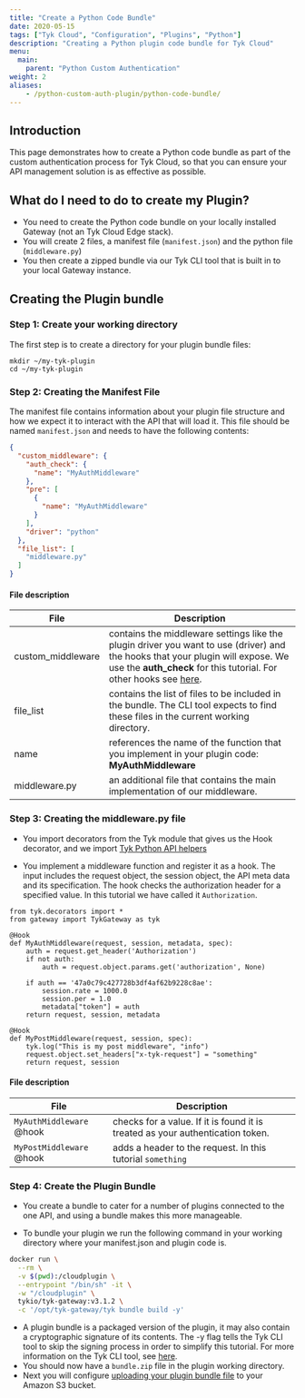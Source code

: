 ```yaml
---
title: "Create a Python Code Bundle"
date: 2020-05-15
tags: ["Tyk Cloud", "Configuration", "Plugins", "Python"]
description: "Creating a Python plugin code bundle for Tyk Cloud"
menu:
  main:
    parent: "Python Custom Authentication" 
weight: 2
aliases:
    - /python-custom-auth-plugin/python-code-bundle/
---
```


## Introduction

This page demonstrates how to create a Python code bundle as part of the custom authentication process for Tyk Cloud, so that you can ensure your API management solution is as effective as possible.


## What do I need to do to create my Plugin?

* You need to create the Python code bundle on your locally installed Gateway (not an Tyk Cloud Edge stack).
* You will create 2 files, a manifest file (`manifest.json`) and the python file (`middleware.py`)
* You then create a zipped bundle via our Tyk CLI tool that is built in to your local Gateway instance.
  
## Creating the Plugin bundle

### Step 1: Create your working directory

The first step is to create a directory for your plugin bundle files:

```.copyWrapper
mkdir ~/my-tyk-plugin
cd ~/my-tyk-plugin
```

### Step 2: Creating the Manifest File

The manifest file contains information about your plugin file structure and how we expect it to interact with the API that will load it. This file should be named `manifest.json` and needs to have the following contents:

```.json
{
  "custom_middleware": {
    "auth_check": {
      "name": "MyAuthMiddleware"
    },
    "pre": [
      {
        "name": "MyAuthMiddleware"
      }
    ],
    "driver": "python"
  },
  "file_list": [
    "middleware.py"
  ]
}
```
#### File description

| File              | Description                                                                                                                                                                                                                                                                                       |
|-------------------|---------------------------------------------------------------------------------------------------------------------------------------------------------------------------------------------------------------------------------------------------------------------------------------------------|
| custom_middleware | contains the middleware settings like the plugin driver you want to use (driver) and the hooks that your plugin will expose. We use the   **auth_check** for this tutorial. For other hooks see [here](/docs/plugins/rich-plugins/rich-plugins-work/#coprocess-dispatcher---hooks). |
| file_list         | contains the list of files to be included in the bundle. The CLI tool expects to find these files in the current working directory.                                                                                                                                                               |
| name              | references the name of the function that you implement in your plugin code: **MyAuthMiddleware**                                                                                                                                                                                                  |
| middleware.py     | an additional file that contains the main implementation of our middleware.                                                                                                                                                                                                                       |

### Step 3: Creating the middleware.py file

* You import decorators from the Tyk module that gives us the Hook decorator, and we import [Tyk Python API helpers](/docs/plugins/rich-plugins/python/tyk-python-api-methods/)

* You implement a middleware function and register it as a hook. The input includes the request object, the session object, the API meta data and its specification. The hook checks the authorization header for a specified value. In this tutorial we have called it `Authorization`.

```.python
from tyk.decorators import *
from gateway import TykGateway as tyk

@Hook
def MyAuthMiddleware(request, session, metadata, spec):
    auth = request.get_header('Authorization')
    if not auth:
        auth = request.object.params.get('authorization', None)

    if auth == '47a0c79c427728b3df4af62b9228c8ae':
        session.rate = 1000.0
        session.per = 1.0
        metadata["token"] = auth
    return request, session, metadata

@Hook
def MyPostMiddleware(request, session, spec):
    tyk.log("This is my post middleware", "info")
    request.object.set_headers["x-tyk-request"] = "something"
    return request, session
  ```

#### File description

| File                      | Description                                                                    |
|---------------------------|--------------------------------------------------------------------------------|
| `MyAuthMiddleware`  @hook | checks for a value. If it is found it is treated as your authentication token. |
| `MyPostMiddleware`  @hook | adds a header to the request. In this tutorial  `something`                    |                                                                             |

### Step 4: Create the Plugin Bundle

* You create a bundle to cater for a number of plugins connected to the one API, and using a bundle makes this more manageable.

* To bundle your plugin we run the following command in your working directory where your manifest.json and plugin code is.

```.bash
docker run \
  --rm \
  -v $(pwd):/cloudplugin \
  --entrypoint "/bin/sh" -it \
  -w "/cloudplugin" \
  tykio/tyk-gateway:v3.1.2 \
  -c '/opt/tyk-gateway/tyk bundle build -y'
```

* A plugin bundle is a packaged version of the plugin, it may also contain a cryptographic signature of its contents. The -y flag tells the Tyk CLI tool to skip the signing process in order to simplify this tutorial. For more information on the Tyk CLI tool, see [here](/docs/plugins/rich-plugins/plugin-bundles/#bundler-tool).
* You should now have a `bundle.zip` file in the plugin working directory.
* Next you will configure [uploading your plugin bundle file](/docs/tyk-cloud/configuration-options/using-plugins/uploading-bundle/) to your Amazon S3 bucket.
